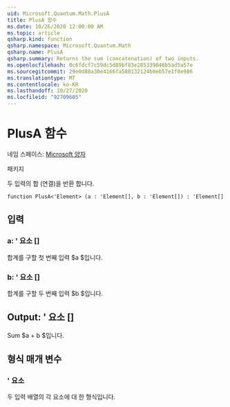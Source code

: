 ```yaml
---
uid: Microsoft.Quantum.Math.PlusA
title: PlusA 함수
ms.date: 10/26/2020 12:00:00 AM
ms.topic: article
qsharp.kind: function
qsharp.namespace: Microsoft.Quantum.Math
qsharp.name: PlusA
qsharp.summary: Returns the sum (concatenation) of two inputs.
ms.openlocfilehash: 0c6fdcf7c59dc5d89bf83e285339046b5ad5a57e
ms.sourcegitcommit: 29e0d88a30e4166fa580132124b0eb57e1f0e986
ms.translationtype: MT
ms.contentlocale: ko-KR
ms.lasthandoff: 10/27/2020
ms.locfileid: "92709605"
---
```

# <a name="plusa-function"></a>PlusA 함수

네임 스페이스: [Microsoft 양자](xref:Microsoft.Quantum.Math)

패키지 [](https://nuget.org/packages/)


두 입력의 합 (연결)을 반환 합니다.

```qsharp
function PlusA<'Element> (a : 'Element[], b : 'Element[]) : 'Element[]
```


## <a name="input"></a>입력

### <a name="a--element"></a>a: ' 요소 []

합계를 구할 첫 번째 입력 $a $입니다.


### <a name="b--element"></a>b: ' 요소 []

합계를 구할 두 번째 입력 $b $입니다.



## <a name="output--element"></a>Output: ' 요소 []

Sum $a + b $입니다.

## <a name="type-parameters"></a>형식 매개 변수

### <a name="element"></a>' 요소

두 입력 배열의 각 요소에 대 한 형식입니다.